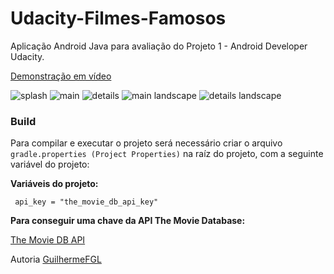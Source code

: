 # Udacity-Filmes-Famosos

Aplicação Android Java para avaliação do Projeto 1 - Android Developer Udacity.

[Demonstração em vídeo](https://www.youtube.com/watch?v=g2n91R_rDNU)

![splash](https://user-images.githubusercontent.com/10929302/37834285-296eb31a-2e8c-11e8-894a-6dc1b99b589a.png)
![main](https://user-images.githubusercontent.com/10929302/37834280-28bb83ee-2e8c-11e8-9c9b-42ccd4591168.png)
![details](https://user-images.githubusercontent.com/10929302/37834281-28e46304-2e8c-11e8-8da5-048f34ea9e12.png)
![main landscape](https://user-images.githubusercontent.com/10929302/37834376-52ff8f56-2e8c-11e8-8e92-37d79aaa17d1.png)
![details landscape](https://user-images.githubusercontent.com/10929302/37834421-6c7c4938-2e8c-11e8-8a63-5c27f2380ff8.png)


### Build

Para compilar e executar o projeto será necessário criar o arquivo `gradle.properties (Project Properties)` na raíz do projeto, com a seguinte variável do projeto:

**Variáveis do projeto:**

` api_key = "the_movie_db_api_key"`

**Para conseguir uma chave da API The Movie Database:**

[The Movie DB API](https://www.themoviedb.org/documentation/api)



Autoria [GuilhermeFGL](https://www.linkedin.com/in/guilherme-faria-da-gama-lima-37baa647/)
